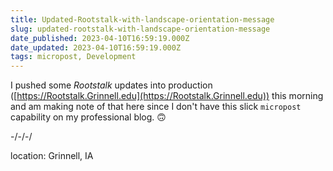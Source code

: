 ```yaml
---
title: Updated-Rootstalk-with-landscape-orientation-message
slug: updated-rootstalk-with-landscape-orientation-message
date_published: 2023-04-10T16:59:19.000Z
date_updated: 2023-04-10T16:59:19.000Z
tags: micropost, Development
---
```


I pushed some *Rootstalk* updates into production ([https://Rootstalk.Grinnell.edu](https://Rootstalk.Grinnell.edu)) this morning and am making note of that here since I don't have this slick `micropost` capability on my professional blog. 🙃

-/-/-/

location: Grinnell, IA
